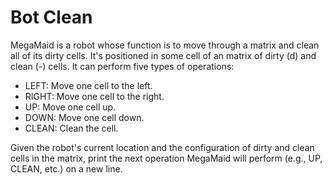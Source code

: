 # Bot Clean

MegaMaid is a robot whose function is to move through a matrix and clean all of its dirty cells. It's positioned in some cell of an  matrix of dirty (d) and clean (-) cells. It can perform five types of operations:

* LEFT: Move one cell to the left.
* RIGHT: Move one cell to the right.
* UP: Move one cell up.
* DOWN: Move one cell down.
* CLEAN: Clean the cell.

Given the robot's current location and the configuration of dirty and clean cells in the matrix, print the next operation MegaMaid will perform (e.g., UP, CLEAN, etc.) on a new line.
